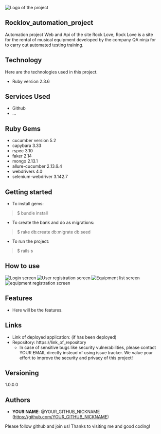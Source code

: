![Logo of the project](https://github.com/tmoreira1/Rocklov_testes-automatizados_web/blob/e81c5d6ab1d65fc20d65bbced38206190ad013ae/favicon.ico)
 
## Rocklov_automation_project
 
Automation project Web and Api of the site Rock Love, Rock Love is a site for the rental of musical equipment developed by the company QA ninja for to carry out automated testing training.
 
 
## Technology 
 
Here are the technologies used in this project.
 
* Ruby version  2.3.6 
 
## Services Used
 
* Github
* ...
 
 
## Ruby Gems

* cucumber version 5.2
* capybara 3.33
* rspec 3.10
* faker 2.14
* mongo 2.13.1
* allure-cucumber 2.13.6.4
* webdrivers 4.0
* selenium-webdriver 3.142.7
 
## Getting started
 
* To install gems:
>    $ bundle install
* To create the bank and do as migrations:
>    $ rake db:create db:migrate db:seed
* To run the project:
>    $ rails s
 
## How to use

![Login screen](https://github.com/tmoreira1/Rocklov_testes-automatizados_web/blob/f4b62a7d40feca70c01576ddeace743ee9c993ba/sc1.png)
![User registration screen](https://github.com/tmoreira1/Rocklov_testes-automatizados_web/blob/efa9fb76047537207d4eb23e363d5342756a49bd/sc3.png)
![Equipment list screen](https://github.com/tmoreira1/Rocklov_testes-automatizados_web/blob/5eb609135c8b3e99e73c5631f1aa3b891f4e8424/sc2.png)
![equipment registration screen](https://github.com/tmoreira1/Rocklov_testes-automatizados_web/blob/5eb609135c8b3e99e73c5631f1aa3b891f4e8424/sc4.png)

 
 
## Features
 
  - Here will be the features.
 
 
## Links
 
  - Link of deployed application: (if has been deployed)
  - Repository: https://link_of_repository
    - In case of sensitive bugs like security vulnerabilities, please contact
      YOUR EMAIL directly instead of using issue tracker. We value your effort
      to improve the security and privacy of this project!
 
 
## Versioning
 
1.0.0.0
 
 
## Authors
 
* **YOUR NAME**: @YOUR_GITHUB_NICKNAME (https://github.com/YOUR_GITHUB_NICKNAME)
 
 
Please follow github and join us!
Thanks to visiting me and good coding!
